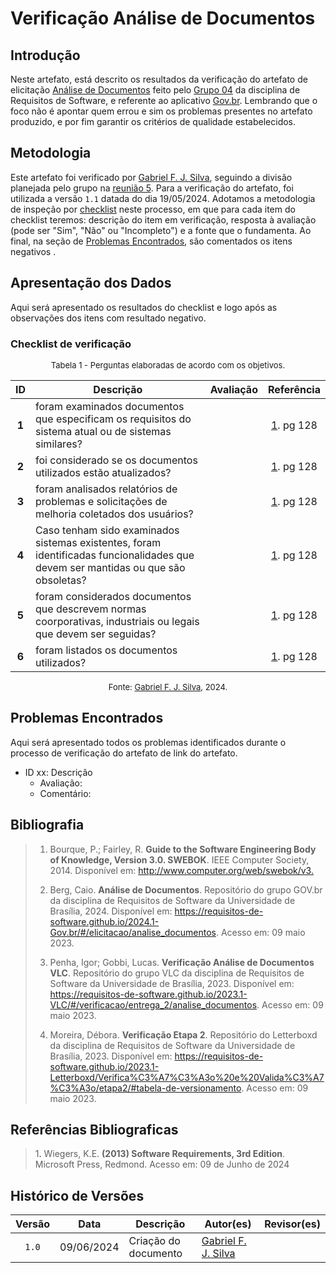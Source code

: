 # Verificação Análise de Documentos

## Introdução

Neste artefato, está descrito os resultados da verificação do artefato de elicitação [Análise de Documentos](https://requisitos-de-software.github.io/2024.1-Gov.br/#/elicitacao/analise_documentos) feito pelo [Grupo 04](https://requisitos-de-software.github.io/2024.1-Gov.br/#/README) da disciplina de Requisitos de Software, e referente ao aplicativo [Gov.br](https://play.google.com/store/apps/details?id=br.gov.meugovbr&hl=pt_BR&gl=US). Lembrando que o foco não é apontar quem errou e sim os problemas presentes no artefato produzido, e por fim garantir os critérios de qualidade estabelecidos.

## Metodologia

Este artefato foi verificado por [Gabriel F. J. Silva](https://github.com/MMcLovin), seguindo a divisão planejada pelo grupo na [reunião 5](https://requisitos-de-software.github.io/2024.1-Correios/atas/ata5/). Para a verificação do artefato, foi utilizada a versão `1.1` datada do dia 19/05/2024. Adotamos a metodologia de inspeção por [checklist](#checklist-de-verificacao) neste processo, em que para cada item do checklist teremos: descrição do item em verificação, resposta à avaliação (pode ser "Sim", "Não" ou "Incompleto") e a fonte que o fundamenta. Ao final, na seção de [Problemas Encontrados](#problemas-encontrados), são comentados os itens negativos .

## Apresentação dos Dados

Aqui será apresentado os resultados do checklist e logo após as observações dos itens com resultado negativo.

### Checklist de verificação

<font size="2"><p style="text-align: center">Tabela 1 - Perguntas elaboradas de acordo com os objetivos.</p></font>

<center>

| ID | Descrição | Avaliação | Referência|
|:--:| ------- | :-------: | :-------: |
| **1** | foram examinados documentos que especificam os requisitos do sistema atual ou de sistemas similares? |  | <a href="#ref1">1</a>. pg 128 |
| **2** | foi considerado se os documentos utilizados estão atualizados? |  | <a href="#ref1">1</a>. pg 128 |
| **3** | foram analisados relatórios de problemas e solicitações de melhoria coletados dos usuários? |  | <a href="#ref1">1</a>. pg 128 |
| **4** | Caso tenham sido examinados sistemas existentes, foram identificadas funcionalidades que devem ser mantidas ou que são obsoletas? |  | <a href="#ref1">1</a>. pg 128 |
| **5** | foram considerados documentos que descrevem normas coorporativas, industriais ou legais que devem ser seguidas? |  | <a href="#ref1">1</a>. pg 128 |
| **6** | foram listados os documentos utilizados? |  | <a href="#ref1">1</a>. pg 128 |


</center>

<font size="2"><p style="text-align: center">Fonte: [Gabriel F. J. Silva](https://github.com/MMcLovin), 2024.</p></font>


## Problemas Encontrados

Aqui será apresentado todos os problemas identificados durante o processo de verificação do artefato de link do artefato.

- ID xx: Descrição
    - Avaliação:
    - Comentário:

## Bibliografia

> 1. Bourque, P.; Fairley, R. **Guide to the Software Engineering Body of Knowledge, Version 3.0. SWEBOK**. IEEE Computer Society, 2014. Disponível em: <http://www.computer.org/web/swebok/v3.>
>
>2. Berg, Caio. **Análise de Documentos**. Repositório do grupo GOV.br da disciplina de Requisitos de Software da Universidade de Brasília, 2024. Disponível em: <https://requisitos-de-software.github.io/2024.1-Gov.br/#/elicitacao/analise_documentos>. Acesso em: 09 maio 2023.
>
>3. Penha, Igor; Gobbi, Lucas. **Verificação Análise de Documentos VLC**. Repositório do grupo VLC da disciplina de Requisitos de Software da Universidade de Brasília, 2023. Disponível em: <https://requisitos-de-software.github.io/2023.1-VLC/#/verificacao/entrega_2/analise_documentos>. Acesso em: 09 maio 2023.
>
>3. Moreira, Débora. **Verificação Etapa 2**. Repositório do Letterboxd da disciplina de Requisitos de Software da Universidade de Brasília, 2023. Disponível em: <https://requisitos-de-software.github.io/2023.1-Letterboxd/Verifica%C3%A7%C3%A3o%20e%20Valida%C3%A7%C3%A3o/etapa2/#tabela-de-versionamento>. Acesso em: 09 maio 2023.

## Referências Bibliograficas

> 1<a id="ref2">.</a> Wiegers, K.E. **(2013) Software Requirements, 3rd Edition**. Microsoft Press, Redmond. Acesso em: 09 de Junho de 2024

## Histórico de Versões

| Versão | Data | Descrição | Autor(es) | Revisor(es) |
| :----: | :--: | --------- | ----------- | ------ |
| `1.0`  | 09/06/2024 | Criação do documento |[Gabriel F. J. Silva](https://github.com/MMcLovin) | []() |